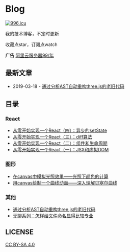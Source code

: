 # Blog
[![996.icu](https://img.shields.io/badge/link-996.icu-red.svg)](https://996.icu)

我的技术博客，不定时更新

收藏点star，订阅点watch

**广告**
[阿里云服务器99/年](https://cn.aliyun.com/acts/hi-group-buying-share?ptCode=000B35F422F3859AC25252AA5DE7E97789B9F59A2D8E8A59&userCode=vdedr2ua&activityId=3&share_source=copy_link)

## 最新文章
* 2019-03-18 - [通过分析AST自动重构three.js的老旧代码](https://github.com/hujiulong/blog/issues/10)

## 目录

### React

* [从零开始实现一个React（四）：异步的setState](https://github.com/hujiulong/blog/issues/7)
* [从零开始实现一个React（三）：diff算法](https://github.com/hujiulong/blog/issues/6)
* [从零开始实现一个React（二）：组件和生命周期](https://github.com/hujiulong/blog/issues/5)
* [从零开始实现一个React（一）：JSX和虚拟DOM](https://github.com/hujiulong/blog/issues/4)

### 图形

* [在canvas中模拟光照效果——光照下颜色的计算](https://github.com/hujiulong/blog/issues/2)
* [用canvas绘制一个曲线动画——深入理解贝塞尔曲线](https://github.com/hujiulong/blog/issues/1)

### 其他
* [通过分析AST自动重构three.js的老旧代码](https://github.com/hujiulong/blog/issues/10)
* [无聊系列：怎样给文件命名显得比较专业](https://github.com/hujiulong/blog/issues/3)

## LICENSE
[CC BY-SA 4.0](https://creativecommons.org/licenses/by-sa/4.0/deed.zh)
